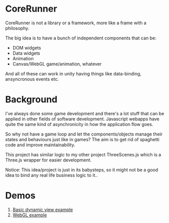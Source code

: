 # CoreRunner
CoreRunner is not a library or a framework, more like a frame with a philosophy.

The big idea is to have a bunch of independent components that can be:
  - DOM widgets
  - Data widgets
  - Animation
  - Canvas/WebGL game/animation, whatever
 
And all of these can work in unity having things like data-binding, ansyncronous events etc.

# Background

I've always done some game development and there's a lot stuff that can be
applied in other fields of software development. Javascript webapps have quite
the same kind of asynchronicity in how the application flow goes. 

So why not have a game loop and let the components/objects manage their states and behaviours
just like in games? The aim is to get rid of spaghetti code and improve maintainability.

This project has similar logic to my other project ThreeScenes.js which is a Three.js wrapper
for easier development.

Notice: This idea/project is just in its babysteps, so it might not be a good
idea to bind any real life business logic to it..

# Demos

1. [Basic dynamic view example](http://viixet.com/CoreRunner/examples/dynamic_view_example/example1.html)
2. [WebGL example](http://viixet.com/CoreRunner/examples/webgl_example/webglExample1.html)

